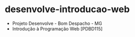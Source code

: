 # desenvolve-introducao-web
* Projeto Desenvolve - Bom Despacho - MG 
* Introdução à Programação Web 
[PDBD115]
